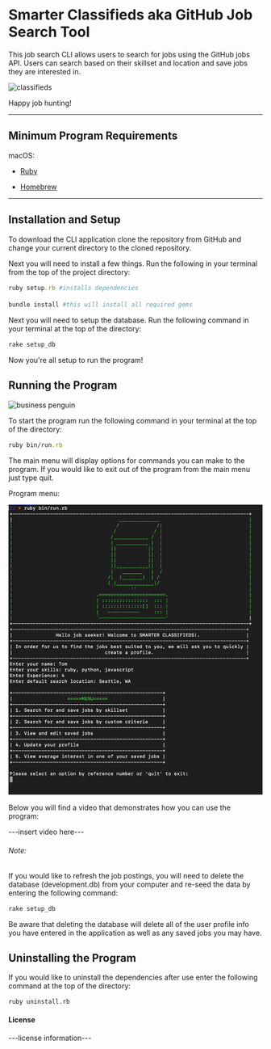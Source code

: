 Smarter Classifieds aka GitHub Job Search Tool
========================

This job search CLI allows users to search for jobs using the GitHub jobs API. Users can search based on their skillset and location and save jobs they are interested in.

![classifieds](https://media.giphy.com/media/l4Epe8gPvTodwd8CQ/giphy.gif)

Happy job hunting!

---

## Minimum Program Requirements

macOS:

- [Ruby](https://www.ruby-lang.org/en/documentation/installation/)

- [Homebrew](https://brew.sh/)

---

## Installation and Setup

To download the CLI application clone the repository from GitHub and change your current directory to the cloned repository.

Next you will need to install a few things. Run the following in your terminal from the top of the project directory:


```ruby
ruby setup.rb #installs dependencies  

bundle install #this will install all required gems
```

Next you will need to setup the database. Run the following command in your terminal at the top of the directory:

```ruby
rake setup_db
```


Now you're all setup to run the program!

## Running the Program

![business penguin](https://media.giphy.com/media/gr5qY4qj8G96o/giphy.gif)

To start the program run the following command in your terminal at the top of the directory:

```ruby
ruby bin/run.rb
```

The main menu will display options for commands you can make to the program. If you would like to exit out of the program from the main menu just type quit.

Program menu:

![Menu Screenshot](./images/main-menu.png)

Below you will find a video that demonstrates how you can use the program:

---insert video here---

###### Note:
If you would like to refresh the job postings, you will need to delete the database (development.db) from your computer and re-seed the data by entering the following command:

```ruby
rake setup_db
```

 Be aware that deleting the database will delete all of the user profile info you have entered in the application as well as any saved jobs you may have.

## Uninstalling the Program

If you would like to uninstall the dependencies after use enter the following command at the top of the directory:

```
ruby uninstall.rb
```



#### License

---license information---

